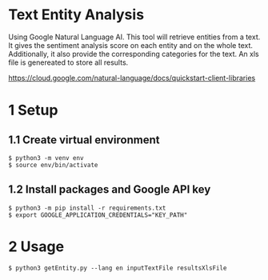 # Text Entity Analysis

Using Google Natural Language AI. 
This tool will retrieve entities from a text.
It gives the sentiment analysis score on each entity and on the whole text.
Additionally, it also provide the corresponding categories for the text.
An xls file is genereated to store all results.

https://cloud.google.com/natural-language/docs/quickstart-client-libraries

# 1 Setup

## 1.1 Create virtual environment

```shell
$ python3 -m venv env
$ source env/bin/activate

```

## 1.2 Install packages and Google API key

```shell
$ python3 -m pip install -r requirements.txt
$ export GOOGLE_APPLICATION_CREDENTIALS="KEY_PATH"

```

# 2 Usage

```shell
$ python3 getEntity.py --lang en inputTextFile resultsXlsFile

```
